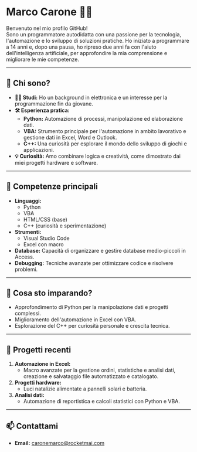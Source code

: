 # Marco Carone 👨‍💻

Benvenuto nel mio profilo GitHub!  
Sono un programmatore autodidatta con una passione per la tecnologia, l'automazione e lo sviluppo di soluzioni pratiche. Ho iniziato a programmare a 14 anni e, dopo una pausa, ho ripreso due anni fa con l'aiuto dell'intelligenza artificiale, per approfondire la mia comprensione e migliorare le mie competenze.

---

## 🌟 Chi sono?
- **👨‍🎓 Studi:** Ho un background in elettronica e un interesse per la programmazione fin da giovane.
- **🛠️ Esperienza pratica:**  
  - **Python:** Automazione di processi, manipolazione ed elaborazione dati.  
  - **VBA:** Strumento principale per l'automazione in ambito lavorativo e gestione dati in Excel, Word e Outlook.
  - **C++:** Una curiosità per esplorare il mondo dello sviluppo di giochi e applicazioni.
- **💡 Curiosità:** Amo combinare logica e creatività, come dimostrato dai miei progetti hardware e software.

---

## 🔧 Competenze principali
- **Linguaggi:**  
  - Python  
  - VBA  
  - HTML/CSS (base)  
  - C++ (curiosità e sperimentazione)  
- **Strumenti:**  
  - Visual Studio Code  
  - Excel con macro  
- **Database:** Capacità di organizzare e gestire database medio-piccoli in Access.
- **Debugging:** Tecniche avanzate per ottimizzare codice e risolvere problemi.

---

## 🌱 Cosa sto imparando?
- Approfondimento di Python per la manipolazione dati e progetti complessi.
- Miglioramento dell'automazione in Excel con VBA.
- Esplorazione del C++ per curiosità personale e crescita tecnica.

---

## 🚀 Progetti recenti
1. **Automazione in Excel:**  
   - Macro avanzate per la gestione ordini, statistiche e analisi dati, creazione e salvataggio file automatizzato e catalogato.
2. **Progetti hardware:**  
   - Luci natalizie alimentate a pannelli solari e batteria.
3. **Analisi dati:**  
   - Automazione di reportistica e calcoli statistici con Python e VBA.

---

## 📫 Contattami
- **Email:** caronemarco@rocketmai.com
